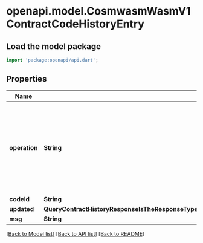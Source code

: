 # openapi.model.CosmwasmWasmV1ContractCodeHistoryEntry

## Load the model package
```dart
import 'package:openapi/api.dart';
```

## Properties
Name | Type | Description | Notes
------------ | ------------- | ------------- | -------------
**operation** | **String** | - CONTRACT_CODE_HISTORY_OPERATION_TYPE_UNSPECIFIED: ContractCodeHistoryOperationTypeUnspecified placeholder for empty value  - CONTRACT_CODE_HISTORY_OPERATION_TYPE_INIT: ContractCodeHistoryOperationTypeInit on chain contract instantiation  - CONTRACT_CODE_HISTORY_OPERATION_TYPE_MIGRATE: ContractCodeHistoryOperationTypeMigrate code migration  - CONTRACT_CODE_HISTORY_OPERATION_TYPE_GENESIS: ContractCodeHistoryOperationTypeGenesis based on genesis data | [optional] [default to 'CONTRACT_CODE_HISTORY_OPERATION_TYPE_UNSPECIFIED']
**codeId** | **String** |  | [optional] 
**updated** | [**QueryContractHistoryResponseIsTheResponseTypeForTheQueryContractHistoryRPCMethodEntriesInnerUpdated**](QueryContractHistoryResponseIsTheResponseTypeForTheQueryContractHistoryRPCMethodEntriesInnerUpdated.md) |  | [optional] 
**msg** | **String** |  | [optional] 

[[Back to Model list]](../README.md#documentation-for-models) [[Back to API list]](../README.md#documentation-for-api-endpoints) [[Back to README]](../README.md)


